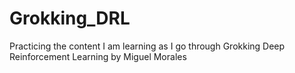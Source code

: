 # Grokking_DRL

Practicing the content I am learning as I go through Grokking Deep Reinforcement Learning by Miguel Morales
